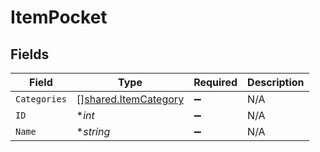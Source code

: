 # ItemPocket


## Fields

| Field                                                               | Type                                                                | Required                                                            | Description                                                         |
| ------------------------------------------------------------------- | ------------------------------------------------------------------- | ------------------------------------------------------------------- | ------------------------------------------------------------------- |
| `Categories`                                                        | [][shared.ItemCategory](../../../pkg/models/shared/itemcategory.md) | :heavy_minus_sign:                                                  | N/A                                                                 |
| `ID`                                                                | **int*                                                              | :heavy_minus_sign:                                                  | N/A                                                                 |
| `Name`                                                              | **string*                                                           | :heavy_minus_sign:                                                  | N/A                                                                 |